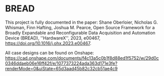 # BREAD
This project is fully documented in the paper: Shane Oberloier, Nicholas G. Whisman, Finn Hafting, Joshua M. Pearce, Open Source Framework for a Broadly Expandable and Reconfigurable Data Acquisition and Automation Device (BREAD), ''HardwareX'', 2023, e00467, https://doi.org/10.1016/j.ohx.2023.e00467.

All case designs can be found on Onshape: https://cad.onshape.com/documents/f4c13a5c0b1f8d88ed1f5752/w/29d0c0346ddaeb06e16ff42f/e/1077373224ada363d171e3fe?renderMode=0&uiState=65d3aad45b82c32cb51ae4c9
